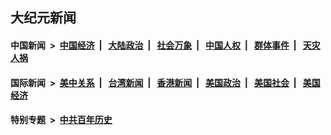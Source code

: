 ## 大纪元新闻

#### 中国新闻 &nbsp;>&nbsp; [中国经济](indexes/ncid283/README.md?10280445) &nbsp;| &nbsp; [大陆政治](indexes/ncid277/README.md?10280445) &nbsp;| &nbsp; [社会万象](indexes/ncid282/README.md?10280445) &nbsp;| &nbsp; [中国人权](indexes/ncid278/README.md?10280445) &nbsp;| &nbsp; [群体事件](indexes/ncid279/README.md?10280445) &nbsp;| &nbsp; [天灾人祸](indexes/ncid280/README.md?10280445)

#### 国际新闻 &nbsp;>&nbsp; [美中关系](indexes/nf1412576/README.md?10280445) &nbsp;| &nbsp; [台湾新闻](indexes/ncid1349361/README.md?10280445) &nbsp;| &nbsp; [香港新闻](indexes/ncid1349362/README.md?10280445) &nbsp;| &nbsp; [美国政治](indexes/ncid1078159/README.md?10280445) &nbsp;| &nbsp; [美国社会](indexes/ncid1078160/README.md?10280445) &nbsp;| &nbsp; [美国经济](indexes/ncid1078158/README.md?10280445)

#### 特别专题 &nbsp;>&nbsp; [中共百年历史](https://github.com/epoch-news/epoch-special/blob/master/README.md?10280445)  
